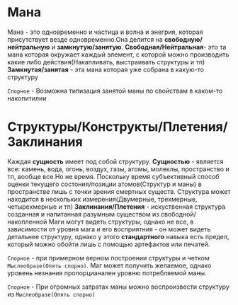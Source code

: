 # Мана
Мана - это одновременно и частица и волна и энегрия, которая присутствует везде одновременно.Она делится на **свободную/нейтральную** и **замкнутую/занятую**.
**Свободная/Нейтральная**- это та мана которая окружает каждый элемент, с которой можно производить какие либо действия(Накапливать, выстраивать структуры и тп)
**Замкнутая/занятая** - эта мана которая уже собрана в какую-то структуру

`Спорное` - Возможна типизация занятой маны по свойствам в каком-то накопитилии

# Структуры/Конструкты/Плетения/Заклинания
Каждая **сущность** имеет под собой структуру.
**Сущностью** - является все: камень, вода, огонь, воздух, газы, атомы, молеклы, пространство и тп, вообще все.Но не время.
Поскольку время субъективный способ оценки текущего состония/позиции атомов(Структур и маны) в пространстве лишь с точки зрения смертных существ.
Структура может находится в нескольких измерения(Двумерные, трехмерные, четырехмерные и тп) 
**Заклинания/Плетения** - искуственная структура созданная и напитанная разумным существом из свободной/накопленной
Маги могут видеть структуры, однако не все, в зависимости от уровня мага и его восприятния - он может видеть детальнее структуру, однако 
у этого **стандартного** навыка есть предел, который можно обойти лишь с помощью артефактов или печатей.

`Спорное` - при примерном верном построении структуры и четком `Мыслеобразе(Опять спорно)`. Маг может получить желаемое, однако уровень незнания пропорцианален уровню потребляемой маны.

`Спорное` - При огромных затратах маны можно воспроизвести структуру из `Мыслеобразе(Опять спорно)`
